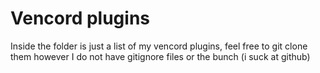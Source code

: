 # Vencord plugins

Inside the folder is just a list of my vencord plugins, feel free to git clone them however I do not have gitignore files or the bunch (i suck at github) 
